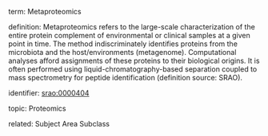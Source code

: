 term: Metaproteomics

definition: Metaproteomics refers to the large-scale characterization of the entire protein complement of environmental or clinical samples at a given point in time. The method indiscriminately identifies proteins from the microbiota and the host/environments (metagenome). Computational analyses afford assignments of these proteins to their biological origins. It is often performed using liquid-chromatography-based separation coupled to mass spectrometry for peptide identification (definition source: SRAO).

identifier: [srao:0000404](https://bioregistry.io/srao:0000404)

topic: Proteomics

related: Subject Area Subclass